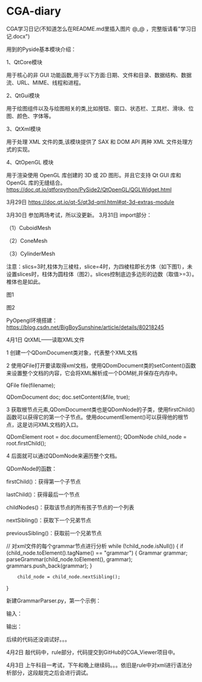 # CGA-diary
CGA学习日记(不知道怎么在README.md里插入图片 @_@ ，完整版请看"学习日记.docx")

用到的Pyside基本模块介绍：

1、QtCore模块

用于核心的非 GUI 功能函数,用于以下方面:日期、文件和目录、数据结构、数据流、URL、MIME、线程和进程。

2、QtGui模块

用于绘图组件以及与绘图相关的类,比如按钮、窗口、状态栏、工具栏、滑块、位图、颜色、字体等。

3、QtXml模块

用于处理 XML 文件的类,该模块提供了 SAX 和 DOM API 两种 XML 文件处理方式的实现。

4、QtOpenGL 模块

用于渲染使用 OpenGL 库创建的 3D 或 2D 图形。并且它支持 Qt GUI 库和 OpenGL 库的无缝结合。
https://doc.qt.io/qtforpython/PySide2/QtOpenGL/QGLWidget.html

3月29日
https://doc.qt.io/qt-5/qt3d-qml.html#qt-3d-extras-module

3月30日 参加两场考试，所以没更新。
3月31日
import部分：

（1）CuboidMesh



（2）ConeMesh


（3）CylinderMesh

注意：slics=3时,柱体为三棱柱，slice=4时，为四棱柱即长方体（如下图1），未设置slices时，柱体为圆柱体（图2）。slices控制底边多边形的边数（取值>=3）。椎体也是如此。

图1

图2

PyOpengl环境搭建：
https://blog.csdn.net/BigBoySunshine/article/details/80218245

4月1日 QtXML——读取XML文件

1 创建一个QDomDocument类对象，代表整个XML文档

2 使用QFile打开要读取得xml文档，使用QDomDocument类的setContent()函数来设置整个文档的内容，它会将XML解析成一个DOM树,并保存在内存中。

QFile file(filename);

QDomDocument doc;
doc.setContent(&file, true);

3 获取根节点元素,QDomDocument类也是QDomNode的子类，使用firstChild()函数可以获得它的第一个子节点。使用documentElement()可以获得他的根节点，这是访问XML文档的入口。

QDomElement root = doc.documentElement();
QDomNode child_node = root.firstChild();

4 后面就可以通过QDomNode来遍历整个文档。

QDomNode的函数：

firstChild()：获得第一个子节点

lastChild()：获得最后一个节点

childNodes()：获取该节点的所有孩子节点的一个列表

nextSibling()：获取下一个兄弟节点

previousSibling()：获取前一个兄弟节点

// 对xml文件的每个grammar节点进行分析
	while (!child_node.isNull()) {
		if (child_node.toElement().tagName() == "grammar") {
			Grammar grammar;
			parseGrammar(child_node.toElement(), grammar);
			grammars.push_back(grammar);
		}

		child_node = child_node.nextSibling();
}

新建GrammarParser.py，第一个示例：

输入：

输出：


后续的代码还没调试好。。。

4月2日 敲代码中，rule部分，代码提交到GitHub的CGA_Viewer项目中。

4月3日 上午科目一考试，下午和晚上继续码。。。依旧是rule中对xml进行语法分析部分，这段敲完之后会进行调试。
